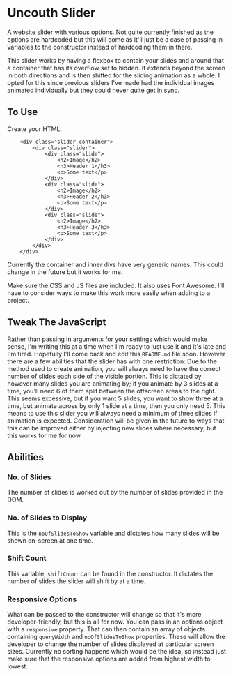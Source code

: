 # Uncouth Slider

A website slider with various options. Not quite currently finished as the options are hardcoded but this will come as it'll just be a case of passing in variables to the constructor instead of hardcoding them in there.

This slider works by having a flexbox to contain your slides and around that a container that has its overflow set to hidden. It extends beyond the screen in both directions and is then shifted for the sliding animation as a whole. I opted for this since previous sliders I've made had the individual images animated individually but they could never quite get in sync.

## To Use
Create your HTML:

```
    <div class="slider-container">
        <div class="slider">
            <div class="slide">
                <h2>Image</h2>
                <h3>Header 1</h3>
                <p>Some text</p>
            </div>
            <div class="slide">
                <h2>Image</h2>
                <h3>Header 2</h3>
                <p>Some text</p>
            </div>
            <div class="slide">
                <h2>Image</h2>
                <h3>Header 3</h3>
                <p>Some text</p>
            </div>
        </div>
    </div>
```

Currently the container and inner divs have very generic names. This could change in the future but it works for me.

Make sure the CSS and JS files are included. It also uses Font Awesome. I'll have to consider ways to make this work more easily when adding to a project.

## Tweak The JavaScript

Rather than passing in arguments for your settings which would make sense, I'm writing this at a time when I'm ready to just use it and it's late and I'm tired. Hopefully I'll come back and edit this `README.md` file soon. However there are a few abilities that the slider has with one restriction: Due to the method used to create animation, you will always need to have the correct number of slides each side of the visible portion. This is dictated by however many slides you are animating by; if you animate by 3 slides at a time, you'll need 6 of them split between the offscreen areas to the right. This seems excessive, but if you want 5 slides, you want to show three at a time, but animate across by only 1 slide at a time, then you only need 5. This means to use this slider you will always need a minimum of three slides if animation is expected. Consideration will be given in the future to ways that this can be improved either by injecting new slides where necessary, but this works for me for now.

## Abilities

### No. of Slides

The number of slides is worked out by the number of slides provided in the DOM.

### No. of Slides to Display

This is the `noOfSlidesToShow` variable and dictates how many slides will be shown on-screen at one time.

### Shift Count

This variable, `shiftCount` can be found in the constructor. It dictates the number of slides the slider will shift by at a time.

### Responsive Options

What can be passed to the constructor will change so that it's more developer-friendly, but this is all for now. You can pass in an options object with a `responsive` property. That can then contain an array of objects containing `queryWidth` and `noOfSlidesToShow` properties. These will allow the developer to change the number of slides displayed at particular screen sizes. Currently no sorting happens which would be the idea, so instead just make sure that the responsive options are added from highest width to lowest.

